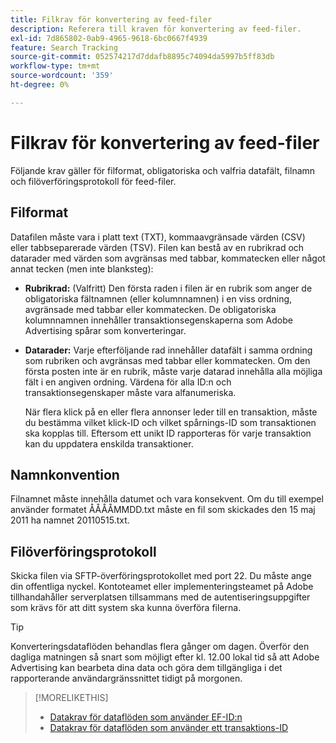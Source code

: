 ```yaml
---
title: Filkrav för konvertering av feed-filer
description: Referera till kraven för konvertering av feed-filer.
exl-id: 7d865802-0ab9-4965-9618-6bc0667f4939
feature: Search Tracking
source-git-commit: 052574217d7ddafb8895c74094da5997b5ff83db
workflow-type: tm+mt
source-wordcount: '359'
ht-degree: 0%

---
```


# Filkrav för konvertering av feed-filer

Följande krav gäller för filformat, obligatoriska och valfria datafält, filnamn och filöverföringsprotokoll för feed-filer.

## Filformat

Datafilen måste vara i platt text (TXT), kommaavgränsade värden (CSV) eller tabbseparerade värden (TSV). Filen kan bestå av en rubrikrad och datarader med värden som avgränsas med tabbar, kommatecken eller något annat tecken (men inte blanksteg):

* **Rubrikrad:** (Valfritt) Den första raden i filen är en rubrik som anger de obligatoriska fältnamnen (eller kolumnnamnen) i en viss ordning, avgränsade med tabbar eller kommatecken. De obligatoriska kolumnnamnen innehåller transaktionsegenskaperna som Adobe Advertising spårar som konverteringar.

* **Datarader:** Varje efterföljande rad innehåller datafält i samma ordning som rubriken och avgränsas med tabbar eller kommatecken. Om den första posten inte är en rubrik, måste varje datarad innehålla alla möjliga fält i en angiven ordning. Värdena för alla ID:n och transaktionsegenskaper måste vara alfanumeriska.

  När flera klick på en eller flera annonser leder till en transaktion, måste du bestämma vilket klick-ID och vilket spårnings-ID som transaktionen ska kopplas till. Eftersom ett unikt ID rapporteras för varje transaktion kan du uppdatera enskilda transaktioner.

## Namnkonvention

Filnamnet måste innehålla datumet och vara konsekvent. Om du till exempel använder formatet ÅÅÅÅMMDD.txt måste en fil som skickades den 15 maj 2011 ha namnet 20110515.txt.

## Filöverföringsprotokoll

Skicka filen via SFTP-överföringsprotokollet med port 22. Du måste ange din offentliga nyckel.  Kontoteamet eller implementeringsteamet på Adobe tillhandahåller serverplatsen tillsammans med de autentiseringsuppgifter som krävs för att ditt system ska kunna överföra filerna.

>[!TIP]
>
>Konverteringsdataflöden behandlas flera gånger om dagen. Överför den dagliga matningen så snart som möjligt efter kl. 12.00 lokal tid så att Adobe Advertising kan bearbeta dina data och göra dem tillgängliga i det rapporterande användargränssnittet tidigt på morgonen.

>[!MORELIKETHIS]
>
>* [Datakrav för dataflöden som använder EF-ID:n](/help/search-social-commerce/tracking/feed-ef-id-data-requirements.md)
>* [Datakrav för dataflöden som använder ett transaktions-ID](/help/search-social-commerce/tracking/feed-transaction-id-data-requirements.md)
